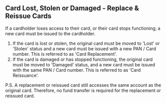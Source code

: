 ## Card Lost, Stolen or Damaged - Replace &amp; Reissue Cards

If a cardholder loses access to their card, or their card stops functioning; a new card must be issued to the cardholder.

1. If the card is lost or stolen, the original card must be moved to &#39;Lost&#39; or &#39;Stolen&#39; status and a new card must be issued with a new PAN / Card number. This is referred to as &#39;Card Replacement&#39;.
2. If the card is damaged or has stopped functioning, the original card must be moved to &#39;Damaged&#39; status, and a new card must be issued with the same PAN / Card number. This is referred to as &#39;Card Reissuance&#39;.

P.S. A replacement or reissued card still accesses the same account as the original card. Therefore, no fund transfer is required for the replacement or reissued card.

